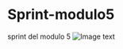 # Sprint-modulo5
sprint del modulo 5
![Image text]([https://github.com/zzuljs/CppLearning/blob/master/CppLearning/raw/master/Itachi.jpg](https://github.com/jago-gif/Sprint-modulo5/blob/main/Capture.PNG)https://github.com/jago-gif/Sprint-modulo5/blob/main/Capture.PNG)
